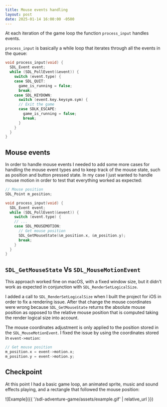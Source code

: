 ```yaml
---
title: Mouse events handling
layout: post
date: 2025-01-14 16:00:00 -0500
---
```


At each iteration of the game loop the function `process_input` handles events.

`process_input` is basically a while loop that iterates through all the events in the queue:

```c
void process_input(void) {
  SDL_Event event;
  while (SDL_PollEvent(&event)) {
    switch (event.type) {
    case SDL_QUIT:
      game_is_running = false;
      break;
    case SDL_KEYDOWN:
      switch (event.key.keysym.sym) {
      // Exit the game
      case SDLK_ESCAPE:
        game_is_running = false;
        break;
      }
    }
  }
}
```

## Mouse events

In order to handle mouse events I needed to add some more cases for handling the mouse event types and to keep track of the mouse state, such as position and button pressed state. In my case I just wanted to handle mouse motion in order to test that everything worked as expected:

```c
// Mouse position
SDL_Point m_position;

void process_input(void) {
  SDL_Event event;
  while (SDL_PollEvent(&event)) {
    switch (event.type) {
    // ...
    case SDL_MOUSEMOTION:
      // Get mouse position
      SDL_GetMouseState(&m_position.x, &m_position.y);
      break;
    }
  }
}
```

## `SDL_GetMouseState` Vs `SDL_MouseMotionEvent`

This approach worked fine on macOS, with a fixed window size, but it didn't work as expected in conjunction with `SDL_RenderSetLogicalSize`.

I added a call to `SDL_RenderSetLogicalSize` when I built the project for iOS in order to fix a rendering issue. After that change the mouse coordinates were wrong because `SDL_GetMouseState` returns the absolute mouse position as opposed to the relative mouse position that is computed taking the render logical size into account.

The mouse coordinates adjustment is only applied to the position stored in the `SDL_MouseMotionEvent`. I fixed the issue by using the coordinates stored in `event->motion`:

```c
// Get mouse position
m_position.x = event->motion.x;
m_position.y = event->motion.y;
```

## Checkpoint

At this point I had a basic game loop, an animated sprite, music and sound effects playing, and a rectangle that followed the mouse position:

![Example]({{ '/sdl-adventure-game/assets/example.gif' | relative_url }})
